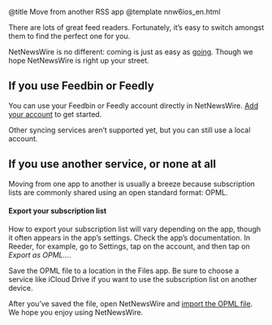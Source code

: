 @title Move from another RSS app
@template nnw6ios_en.html

There are lots of great feed readers. Fortunately, it’s easy to switch amongst them to find the perfect one for you.

NetNewsWire is no different: coming is just as easy as [going](export-opml). Though we hope NetNewsWire is right up your street.



If you use Feedbin or Feedly
----------------------------

You can use your Feedbin or Feedly account directly in NetNewsWire. [Add your account](syncing-accounts) to get started.

Other syncing services aren’t supported yet, but you can still use a local account.



If you use another service, or none at all
------------------------------------------

Moving from one app to another is usually a breeze because subscription lists are commonly shared using an open standard format: OPML.

#### Export your subscription list

How to export your subscription list will vary depending on the app, though it often appears in the app’s settings. Check the app’s documentation. In Reeder, for example, go to Settings, tap on the account, and then tap on *Export as OPML…*.

Save the OPML file to a location in the Files app. Be sure to choose a service like iCloud Drive if you want to use the subscription list on another device.

After you’ve saved the file, open NetNewsWire and [import the OPML file](import-opml). We hope you enjoy using NetNewsWire.